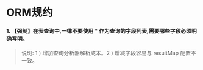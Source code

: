 ORM规约
=====


#### 1. 【强制】在表查询中,一律不要使用 * 作为查询的字段列表,需要哪些字段必须明确写明。

> 说明: 1 ) 增加查询分析器解析成本。2 ) 增减字段容易与 resultMap 配置不一致。

